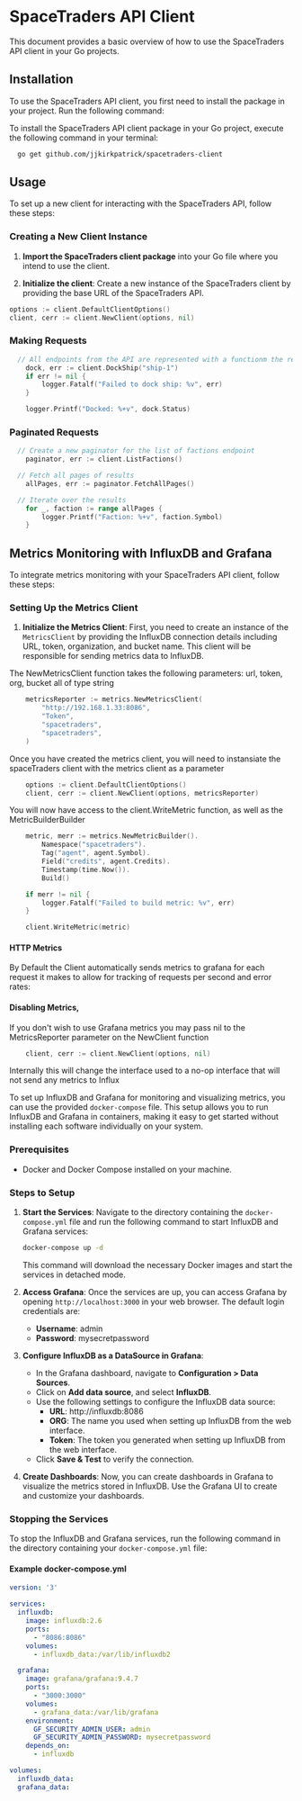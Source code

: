 
# SpaceTraders API Client

This document provides a basic overview of how to use the SpaceTraders API client in your Go projects.

## Installation

To use the SpaceTraders API client, you first need to install the package in your project. Run the following command:

To install the SpaceTraders API client package in your Go project, execute the following command in your terminal:

```bash
  go get github.com/jjkirkpatrick/spacetraders-client
```

## Usage

To set up a new client for interacting with the SpaceTraders API, follow these steps:

### Creating a New Client Instance

1. **Import the SpaceTraders client package** into your Go file where you intend to use the client.

2. **Initialize the client**: Create a new instance of the SpaceTraders client by providing the base URL of the SpaceTraders API.

```go
options := client.DefaultClientOptions()
client, cerr := client.NewClient(options, nil)
```

### Making Requests


```go
  // All endpoints from the API are represented with a functionm the returns struct match that as the return model in the API documentation
	dock, err := client.DockShip("ship-1")
	if err != nil {
		logger.Fatalf("Failed to dock ship: %v", err)
	}

	logger.Printf("Docked: %+v", dock.Status)
```


### Paginated Requests


```go
  // Create a new paginator for the list of factions endpoint
	paginator, err := client.ListFactions()

  // Fetch all pages of results
	allPages, err := paginator.FetchAllPages()

  // Iterate over the results
	for _, faction := range allPages {
		logger.Printf("Faction: %+v", faction.Symbol)
	}
```

## Metrics Monitoring with InfluxDB and Grafana

To integrate metrics monitoring with your SpaceTraders API client, follow these steps:

### Setting Up the Metrics Client

1. **Initialize the Metrics Client**: First, you need to create an instance of the `MetricsClient` by providing the InfluxDB connection details including URL, token, organization, and bucket name. This client will be responsible for sending metrics data to InfluxDB.

The NewMetricsClient function takes the following parameters: url, token, org, bucket all of type string

```go
	metricsReporter := metrics.NewMetricsClient(
		"http://192.168.1.33:8086",
		"Token",
		"spacetraders",
		"spacetraders",
	)
```
Once you have created the metrics client, you will need to instansiate the spaceTraders client with the metrics client as a parameter

```go
    options := client.DefaultClientOptions()
    client, cerr := client.NewClient(options, metricsReporter)
```

You will now have access to the client.WriteMetric function, as well as the MetricBuilderBuilder

```go
	metric, merr := metrics.NewMetricBuilder().
		Namespace("spacetraders").
		Tag("agent", agent.Symbol).
		Field("credits", agent.Credits).
		Timestamp(time.Now()).
		Build()

	if merr != nil {
		logger.Fatalf("Failed to build metric: %v", err)
	}

	client.WriteMetric(metric)
```

#### HTTP Metrics

By Default the Client automatically sends metrics to grafana for each request it makes to allow for tracking of requests per second and error rates: 

#### Disabling Metrics, 

If you don't wish to use Grafana metrics you may pass nil to the MetricsReporter parameter on the NewClient function

```go
    client, cerr := client.NewClient(options, nil)
```

Internally this will change the interface used to a no-op interface that will not send any metrics to Influx

To set up InfluxDB and Grafana for monitoring and visualizing metrics, you can use the provided `docker-compose` file. This setup allows you to run InfluxDB and Grafana in containers, making it easy to get started without installing each software individually on your system.

### Prerequisites
- Docker and Docker Compose installed on your machine.

### Steps to Setup
1. **Start the Services**: Navigate to the directory containing the `docker-compose.yml` file and run the following command to start InfluxDB and Grafana services:
   ```bash
   docker-compose up -d
   ```
   This command will download the necessary Docker images and start the services in detached mode.

2. **Access Grafana**: Once the services are up, you can access Grafana by opening `http://localhost:3000` in your web browser. The default login credentials are:
   - **Username**: admin
   - **Password**: mysecretpassword

3. **Configure InfluxDB as a DataSource in Grafana**:
   - In the Grafana dashboard, navigate to **Configuration > Data Sources**.
   - Click on **Add data source**, and select **InfluxDB**.
   - Use the following settings to configure the InfluxDB data source:
     - **URL**: http://influxdb:8086
     - **ORG**: The name you used when setting up InfluxDB from the web interface.
     - **Token**: The token you generated when setting up InfluxDB from the web interface.
   - Click **Save & Test** to verify the connection.

4. **Create Dashboards**: Now, you can create dashboards in Grafana to visualize the metrics stored in InfluxDB. Use the Grafana UI to create and customize your dashboards.

### Stopping the Services
To stop the InfluxDB and Grafana services, run the following command in the directory containing your `docker-compose.yml` file:

#### Example docker-compose.yml
```yaml
version: '3'

services:
  influxdb:
    image: influxdb:2.6
    ports:
      - "8086:8086"
    volumes:
      - influxdb_data:/var/lib/influxdb2

  grafana:
    image: grafana/grafana:9.4.7
    ports:
      - "3000:3000"
    volumes:
      - grafana_data:/var/lib/grafana
    environment:
      GF_SECURITY_ADMIN_USER: admin
      GF_SECURITY_ADMIN_PASSWORD: mysecretpassword
    depends_on:
      - influxdb

volumes:
  influxdb_data:
  grafana_data:
```
